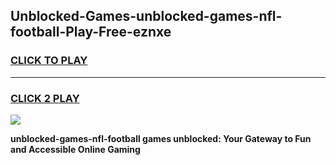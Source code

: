 
## Unblocked-Games-unblocked-games-nfl-football-Play-Free-eznxe
<h3>
<a href="https://premium76.site?title=unblocked-games-nfl-football&ref=10A">CLICK TO PLAY</a></h3>
<hr>

<h3>
<a href="https://premium76.site?title=unblocked-games-nfl-football&ref=10A">CLICK 2 PLAY</a>
  
</h3>

<a href="https://premium76.site?title=unblocked-games-nfl-football&ref=10A"><img src="https://clearcache.store/games.png"></a>


**unblocked-games-nfl-football games unblocked: Your Gateway to Fun and Accessible Online Gaming**
